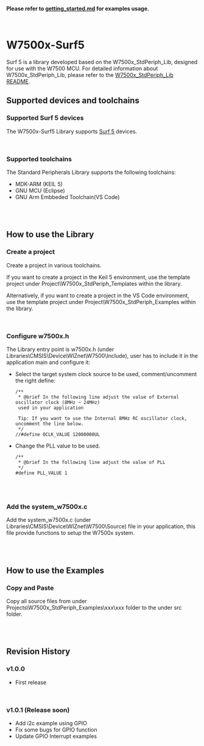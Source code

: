 <br />

**Please refer to [getting_started.md](getting_started.md) for examples usage.**

<br />

# W7500x-Surf5

Surf 5 is a library developed based on the W7500x_StdPeriph_Lib, designed for use with the W7500 MCU. 
For detailed information about W7500x_StdPeriph_Lib, please refer to the [W7500x_StdPeriph_Lib README](https://github.com/Wiznet/W7500x_StdPeriph_Lib/blob/master/README.md).

## Supported devices and toolchains

### Supported Surf 5 devices

The W7500x-Surf5 Library supports [Surf 5](https://docs.wiznet.io/Product/Open-Source-Hardware/surf5) devices.

<br />

### Supported toolchains

The Standard Peripherals Library supports the following toolchains:
- MDK-ARM (KEIL 5)
- GNU MCU (Eclipse)
- GNU Arm Embbeded Toolchain(VS Code)

<br />
<br />

## How to use the Library

### Create a project

Create a project in various toolchains. 

If you want to create a project in the Keil 5 environment, use the template project under Project\W7500x_StdPeriph_Templates within the library. 

Alternatively, if you want to create a project in the VS Code environment, use the template project under Project\W7500x_StdPeriph_Examples within the library.

<br />

### Configure w7500x.h

The Library entry point is w7500x.h (under Libraries\CMSIS\Device\WIZnet\W7500\Include), user has to include it in the application main and configure it:


- Select the target system clock source to be used, comment/uncomment the right define:
  ```
  /**
   * @brief In the following line adjust the value of External oscillator clock (8MHz ~ 24MHz)
   used in your application

   Tip: If you want to use the Internal 8MHz RC oscillator clock, uncomment the line below.
   */
  //#define OCLK_VALUE 12000000UL
  ```
- Change the PLL value to be used.
  ```
  /**
   * @brief In the following line adjust the value of PLL
   */
  #define PLL_VALUE 1
  ```
  
<br />
<br />

### Add the system_w7500x.c

Add the system_w7500x.c (under Libraries\CMSIS\Device\WIZnet\W7500\Source) file in your application, this file provide functions to setup the W7500x system.

<br />
<br />

## How to use the Examples

### Copy and Paste

Copy all source files from under Projects\W7500x_StdPeriph_Examples\xxx\xxx folder to the under src folder.

<br />
<br />

## Revision History

### v1.0.0
- First release

<br />

### v1.0.1 (Release soon)
- Add i2c example using GPIO
- Fix some bugs for GPIO function
- Update GPIO Interrupt examples

